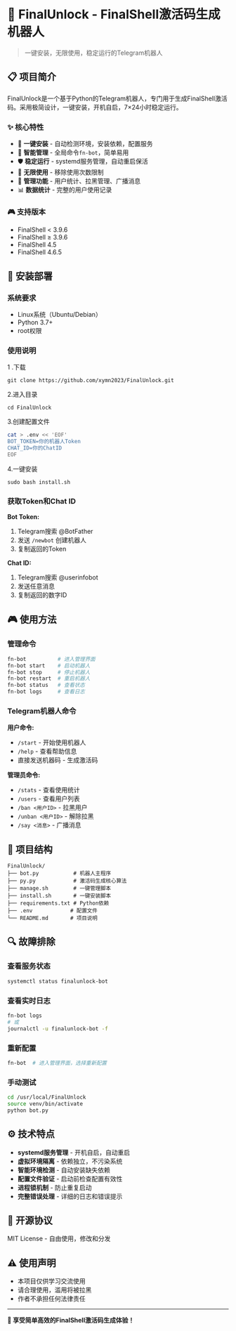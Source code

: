 # 🚀 FinalUnlock - FinalShell激活码生成机器人

> 一键安装，无限使用，稳定运行的Telegram机器人

## 📋 项目简介

FinalUnlock是一个基于Python的Telegram机器人，专门用于生成FinalShell激活码。采用极简设计，一键安装，开机自启，7×24小时稳定运行。

### ✨ 核心特性

- 🎯 **一键安装** - 自动检测环境，安装依赖，配置服务
- 🔧 **智能管理** - 全局命令`fn-bot`，简单易用
- 🛡️ **稳定运行** - systemd服务管理，自动重启保活
- 🚀 **无限使用** - 移除使用次数限制
- 👑 **管理功能** - 用户统计、拉黑管理、广播消息
- 📊 **数据统计** - 完整的用户使用记录

### 🎮 支持版本

- FinalShell < 3.9.6
- FinalShell ≥ 3.9.6  
- FinalShell 4.5
- FinalShell 4.6.5

## 🔧 安装部署

### 系统要求

- Linux系统（Ubuntu/Debian）
- Python 3.7+
- root权限

### 使用说明

1 .下载

```
git clone https://github.com/xymn2023/FinalUnlock.git
```



2.进入目录



```
cd FinalUnlock
```



3.创建配置文件



```bash
cat > .env << 'EOF'
BOT_TOKEN=你的机器人Token
CHAT_ID=你的ChatID
EOF
```



4.一键安装



```
sudo bash install.sh
```



### 获取Token和Chat ID

**Bot Token:**

1. Telegram搜索 @BotFather
2. 发送 `/newbot` 创建机器人
3. 复制返回的Token

**Chat ID:**
1. Telegram搜索 @userinfobot  
2. 发送任意消息
3. 复制返回的数字ID

## 🎮 使用方法

### 管理命令

```bash
fn-bot          # 进入管理界面
fn-bot start    # 启动机器人
fn-bot stop     # 停止机器人
fn-bot restart  # 重启机器人
fn-bot status   # 查看状态
fn-bot logs     # 查看日志
```

### Telegram机器人命令

**用户命令:**
- `/start` - 开始使用机器人
- `/help` - 查看帮助信息
- 直接发送机器码 - 生成激活码

**管理员命令:**
- `/stats` - 查看使用统计
- `/users` - 查看用户列表
- `/ban <用户ID>` - 拉黑用户
- `/unban <用户ID>` - 解除拉黑
- `/say <消息>` - 广播消息

## 📂 项目结构

```
FinalUnlock/
├── bot.py           # 机器人主程序
├── py.py            # 激活码生成核心算法
├── manage.sh        # 一键管理脚本
├── install.sh       # 一键安装脚本
├── requirements.txt # Python依赖
├── .env            # 配置文件
└── README.md       # 项目说明
```

## 🔍 故障排除

### 查看服务状态
```bash
systemctl status finalunlock-bot
```

### 查看实时日志
```bash
fn-bot logs
# 或
journalctl -u finalunlock-bot -f
```

### 重新配置
```bash
fn-bot  # 进入管理界面，选择重新配置
```

### 手动测试
```bash
cd /usr/local/FinalUnlock
source venv/bin/activate
python bot.py
```

## ⚙️ 技术特点

- **systemd服务管理** - 开机自启，自动重启
- **虚拟环境隔离** - 依赖独立，不污染系统
- **智能环境检测** - 自动安装缺失依赖
- **配置文件验证** - 启动前检查配置有效性
- **进程锁机制** - 防止重复启动
- **完整错误处理** - 详细的日志和错误提示

## 📄 开源协议

MIT License - 自由使用，修改和分发

## ⚠️ 使用声明

- 本项目仅供学习交流使用
- 请合理使用，滥用将被拉黑
- 作者不承担任何法律责任

---

**🎉 享受简单高效的FinalShell激活码生成体验！**